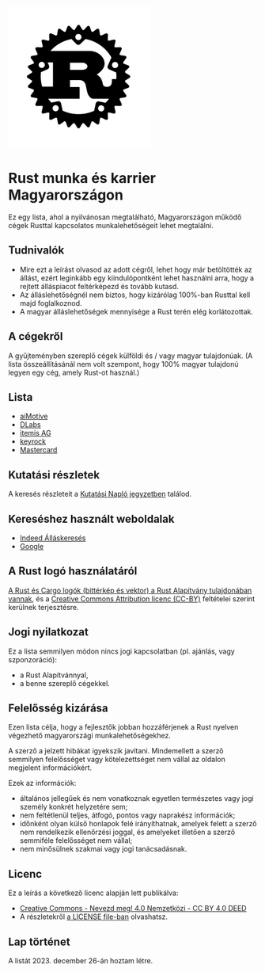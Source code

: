 ![Rust logó a Rust Foundationtől](/img/rust-logo-blk.svg "Rust logó a Rust Foundationtől")

# Rust munka és karrier Magyarországon

Ez egy lista, ahol a nyilvánosan megtalálható, Magyarországon működő cégek Rusttal kapcsolatos munkalehetőségeit lehet megtalálni.

## Tudnivalók

- Mire ezt a leírást olvasod az adott cégről, lehet hogy már betöltötték az állást, ezért leginkább egy kiindulópontként lehet használni arra, hogy a rejtett álláspiacot feltérképezd és tovább kutasd.
- Az álláslehetőségnél nem biztos, hogy kizárólag 100%-ban Rusttal kell majd foglalkoznod.
- A magyar álláslehetőségek mennyisége a Rust terén elég korlátozottak.

## A cégekről

A gyűjteményben szereplő cégek külföldi és / vagy magyar tulajdonúak. (A lista összeállításánál nem volt szempont, hogy 100% magyar tulajdonú legyen egy cég, amely Rust-ot használ.)

## Lista

- [aiMotive](https://aimotive.com/)
- [DLabs](https://www.dlabs.hu)
- [itemis AG](https://www.itemis.com/en/)
- [keyrock](https://keyrock.eu/)
- [Mastercard](https://www.mastercard.hu/hu-hu.html)

## Kutatási részletek

A keresés részleteit a [Kutatási Napló jegyzetben](kutatasi-naplo.md) találod.

## Kereséshez használt weboldalak

- [Indeed Álláskeresés](https://hu.indeed.com/)
- [Google](https://www.google.hu/)

## A Rust logó használatáról

[A Rust és Cargo logók (bittérkép és vektor) a Rust Alapítvány tulajdonában vannak](https://foundation.rust-lang.org/policies/logo-policy-and-media-guide/), és a [Creative Commons Attribution licenc (CC-BY)](https://creativecommons.org/licenses/by/4.0/) feltételei szerint kerülnek terjesztésre.

## Jogi nyilatkozat

Ez a lista semmilyen módon nincs jogi kapcsolatban (pl. ajánlás, vagy szponzoráció):

- a Rust Alapítvánnyal,
- a benne szereplő cégekkel.

## Felelősség kizárása

Ezen lista célja, hogy a fejlesztők jobban hozzáférjenek a Rust nyelven végezhető magyarországi munkalehetőségekhez.

A szerző a jelzett hibákat igyekszik javítani. Mindemellett a szerző semmilyen felelősséget vagy kötelezettséget nem vállal az oldalon megjelent információkért.

Ezek az információk:

- általános jellegűek és nem vonatkoznak egyetlen természetes vagy jogi személy konkrét helyzetére sem;
- nem feltétlenül teljes, átfogó, pontos vagy naprakész információk;
- időnként olyan külső honlapok felé irányíthatnak, amelyek felett a szerző nem rendelkezik ellenőrzési joggal, és amelyeket illetően a szerző semmiféle felelősséget nem vállal;
- nem minősülnek szakmai vagy jogi tanácsadásnak.

## Licenc

Ez a leírás a következő licenc alapján lett publikálva:

- [Creative Commons - Nevezd meg! 4.0 Nemzetközi - CC BY 4.0 DEED](https://creativecommons.org/licenses/by/4.0/deed.hu)
- A részletekről [a LICENSE file-ban](LICENSE) olvashatsz.

## Lap történet

A listát 2023. december 26-án hoztam létre.
